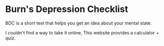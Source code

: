 # Burn's Depression Checklist

BDC is a short test that helps you get an idea about your mental state.

I couldn't find a way to take it online, This website provides a calculator + quiz.
